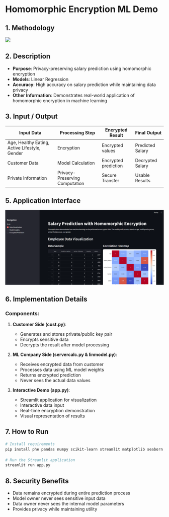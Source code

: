 # Homomorphic Encryption ML Demo

## 1. Methodology
![](https://mermaid.ink/img/pako:eNptkMtuwyAQRX9lxCpS7Vp-YOQ-pO5cN5UYBoNrI4QZYZyu_PeCnTYPdTkzw72cGbgB1_YgGL7gdrDCEVXnSJpiU1WNcH0gGpybHNghO5QX-YnqWuo8jc_l7pjVBwUHMRCqr_KEX4rOvdrWGdqLlOrTGKNtR51i92wQ03Avu1c5huabpFjCvT9YGcQlI8nIGWUge8QeLCUmrAX95aq4zaxW43vG6YdXWC_ZPXLubhn5N7NgXJ9Nfw2SRwpV_eNW6Uyqcl6LS1JMKeMSosBZZLQUmhEXhRJpKVLeLuEXMduS3w?type=png)

## 2. Description
- **Purpose**: Privacy-preserving salary prediction using homomorphic encryption
- **Models**: Linear Regression
- **Accuracy**: High accuracy on salary prediction while maintaining data privacy
- **Other Information**: Demonstrates real-world application of homomorphic encryption in machine learning

## 3. Input / Output

| Input Data | Processing Step | Encrypted Result | Final Output |
|------------|----------------|-----------------|--------------|
| Age, Healthy Eating, Active Lifestyle, Gender | Encryption | Encrypted values | Predicted Salary |
| Customer Data | Model Calculation | Encrypted prediction | Decrypted Salary |
| Private Information | Privacy-Preserving Computation | Secure Transfer | Usable Results |



## 5. Application Interface
![Interface Screenshot](image.png)

## 6. Implementation Details

### Components:
1. **Customer Side (cust.py)**:
   - Generates and stores private/public key pair
   - Encrypts sensitive data
   - Decrypts the result after model processing

2. **ML Company Side (servercalc.py & linmodel.py)**:
   - Receives encrypted data from customer
   - Processes data using ML model weights
   - Returns encrypted prediction
   - Never sees the actual data values

3. **Interactive Demo (app.py)**:
   - Streamlit application for visualization
   - Interactive data input
   - Real-time encryption demonstration
   - Visual representation of results

## 7. How to Run
```bash
# Install requirements
pip install phe pandas numpy scikit-learn streamlit matplotlib seaborn

# Run the Streamlit application
streamlit run app.py
```

## 8. Security Benefits
- Data remains encrypted during entire prediction process
- Model owner never sees sensitive input data
- Data owner never sees the internal model parameters
- Provides privacy while maintaining utility
